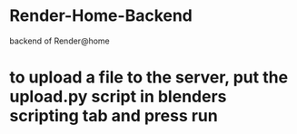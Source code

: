 # Render-Home-Backend
backend of Render@home

<h1>to upload a file to the server, put the upload.py script in blenders scripting tab and press run</h1>
